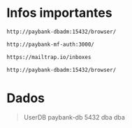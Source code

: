 # Infos importantes

  ```sh
http://paybank-dbadm:15432/browser/
  ```

  ```sh
http://paybank-mf-auth:3000/
  ```

```sh
https://mailtrap.io/inboxes
```

```sh
http://paybank-dbadm:15432/browser/
```

# Dados
>UserDB
>paybank-db
>5432
>dba
>dba

